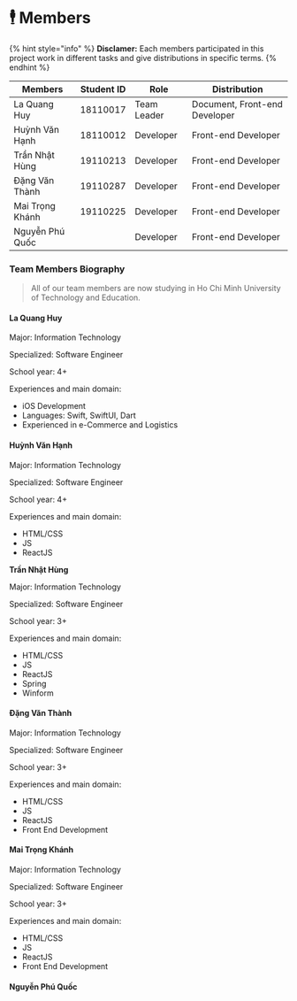 # 🕴 Members

{% hint style="info" %}
**Disclamer:** Each members participated in this project work in different tasks and give distributions in specific terms.
{% endhint %}

| Members         | Student ID | Role        | Distribution                  |
| --------------- | ---------- | ----------- | ----------------------------- |
| La Quang Huy    | 18110017   | Team Leader | Document, Front-end Developer |
| Huỳnh Văn Hạnh  | 18110012   | Developer   |  Front-end Developer          |
| Trần Nhật Hùng  | 19110213   | Developer   |  Front-end Developer          |
| Đặng Văn Thành  | 19110287   | Developer   |  Front-end Developer          |
| Mai Trọng Khánh | 19110225   | Developer   |  Front-end Developer          |
| Nguyễn Phú Quốc |            | Developer   |  Front-end Developer          |

### Team Members Biography

> All of our team members are now studying in Ho Chi Minh University of Technology and Education.&#x20;

#### La Quang Huy

Major: Information Technology

Specialized: Software Engineer

School year: 4+

Experiences and main domain:

* iOS Development
* Languages: Swift, SwiftUI, Dart
* Experienced in e-Commerce and Logistics

#### Huỳnh Văn Hạnh

Major: Information Technology&#x20;

Specialized: Software Engineer&#x20;

School year: 4+&#x20;

Experiences and main domain:&#x20;

* HTML/CSS
* JS
* ReactJS

**Trần Nhật Hùng**

Major: Information Technology&#x20;

Specialized: Software Engineer&#x20;

School year: 3+&#x20;

Experiences and main domain:&#x20;

* HTML/CSS
* JS
* ReactJS
* Spring
* Winform

#### Đặng Văn Thành

Major: Information Technology&#x20;

Specialized: Software Engineer&#x20;

School year: 3+&#x20;

Experiences and main domain:&#x20;

* HTML/CSS
* JS
* ReactJS
* Front End Development

#### Mai Trọng Khánh

Major: Information Technology

Specialized: Software Engineer&#x20;

School year: 3+&#x20;

Experiences and main domain:&#x20;

* HTML/CSS
* JS
* ReactJS
* Front End Development

#### Nguyễn Phú Quốc
